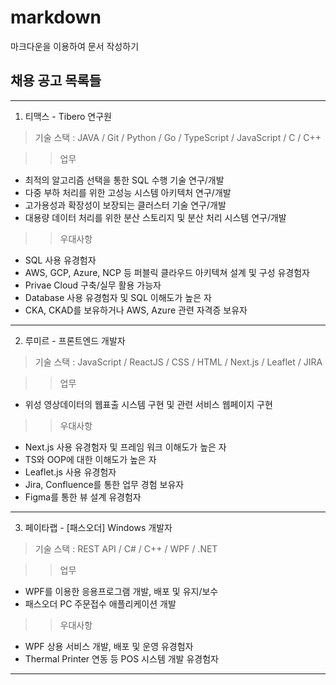 # markdown
마크다운을 이용하여 문서 작성하기

## 채용 공고 목록들

------------------------------------------
1. 티맥스 - Tibero 연구원

> 기술 스택 : JAVA / Git / Python / Go / TypeScript / JavaScript / C / C++

>> 업무
- 최적의 알고리즘 선택을 통한 SQL 수행 기술 연구/개발
- 다중 부하 처리를 위한 고성능 시스템 아키텍처 연구/개발
- 고가용성과 확장성이 보장되는 클러스터 기술 연구/개발
- 대용량 데이터 처리를 위한 분산 스토리지 및 분산 처리 시스템 연구/개발

>> 우대사항
- SQL 사용 유경험자
- AWS, GCP, Azure, NCP 등 퍼블릭 클라우드 아키텍쳐 설계 및 구성 유경험자
- Privae Cloud 구축/실무 활용 가능자
- Database 사용 유경험자 및 SQL 이해도가 높은 자
- CKA, CKAD를 보유하거나 AWS, Azure 관련 자격증 보유자

------------------------------------------

2. 루미르 - 프론트엔드 개발자

> 기술 스택 : JavaScript / ReactJS / CSS / HTML / Next.js / Leaflet / JIRA

>> 업무
- 위성 영상데이터의 웹표출 시스템 구현 및 관련 서비스 웹페이지 구현

>> 우대사항
- Next.js 사용 유경험자 및 프레임 워크 이해도가 높은 자
- TS와 OOP에 대한 이해도가 높은 자
- Leaflet.js 사용 유경험자
- Jira, Confluence를 통한 업무 경험 보유자
- Figma를 통한 뷰 설계 유경험자

------------------------------------------

3. 페이타랩 - [패스오더] Windows 개발자

> 기술 스택 : REST API / C# / C++ / WPF / .NET

>> 업무
  - WPF를 이용한 응용프로그램 개발, 배포 및 유지/보수
  - 패스오더 PC 주문접수 애플리케이션 개발
 
 >> 우대사항
  - WPF 상용 서비스 개발, 배포 및 운영 유경험자
  - Thermal Printer 연동 등 POS 시스템 개발 유경험자

------------------------------------------
